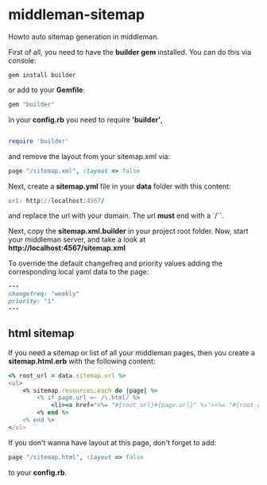 middleman-sitemap
=================

Howto auto sitemap generation in middleman.

First of all, you need to have the **builder gem** installed.
You can do this via console:
```shell
gem install builder
```
or add to your **Gemfile**:
```ruby
gem "builder"
```
in your **config.rb** you need to require **'builder'**,

```ruby

require 'builder'
```
and remove the layout from your sitemap.xml via:
```ruby
page "/sitemap.xml", :layout => false
```

Next, create a **sitemap.yml** file in your **data** folder with this content:
```ruby
url: http://localhost:4567/
```
and replace the url with your domain. The url **must** end with a `/``.

Next, copy the **sitemap.xml.builder** in your project root folder.
Now, start your middleman server, and take a look at **http://localhost:4567/sitemap.xml**

To override the default changefreq and priority values adding the corresponding local yaml data to the page:
```ruby
---
changefreq: "weekly"
priority: "1"
---
```

## html sitemap
If you need a sitemap or list of all your middleman pages, then you create a **sitemap.html.erb** with the following content:

```ruby
<% root_url = data.sitemap.url %>
<ul>
    <% sitemap.resources.each do |page| %>
        <% if page.url =~ /\.html/ %>
            <li><a href="<%= "#{root_url}#{page.url}" %>"><%= "#{root_url}#{page.url}" %></a></li>
        <% end %>
    <% end %>
</ul>
```

If you don't wanna have layout at this page, don't forget to add:
```ruby
page "/sitemap.html", :layout => false
```
to your **config.rb**.